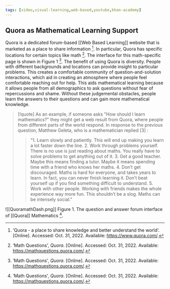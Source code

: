 ```yaml
---
tags: [video,visual-learning,web-based,youtube,khan-academy]
---
```


## Quora as Mathematical Learning Support

Quora is a dedicated forum-based [[Web Based Learning]] website that is marketed as a place to share information [^1]. In particular, Quora has specific locations for certain topics like math [^2]. The interface for this math-specific page is shown in Figure 1 [^2].  The benefit of using Quora is diversity. People with different backgrounds and locations can provide insight to particular problems. This creates a comfortable community of question-and-solution interactions, which aid in creating an atmosphere where people feel comfortable reaching out for help. This aids mathematical learning because it allows people from all demographics to ask questions without fear of repercussions and shame. Without these judgemental obstacles, people learn the answers to their questions and can gain more mathematical knowledge.

> [!quote] 
> As an example, if someone asks "How should I learn mathematics?" they might get a web result from Quora, where people from different parts of the world respond.  In response to the previous question,  Matthew Geleta, who is a mathematician replied [3] :
> 
> > "1.  Learn slowly and patiently. This will end up making you learn a lot faster down the line.
> > 2.  Work through problems yourself. There is no use is just reading about maths. You really have to solve problems to get anything out of it.
> > 3.  Get a good teacher. Maybe this means finding a tutor. Maybe it means spending time with a friend who knows her maths.
> > 4.  Don’t get discouraged. Maths is hard for everyone, and takes years to learn. In fact, you can never finish learning it. Don’t beat yourself up if you find something difficult to understand.
> > 5.  Work with other people. Working with friends makes the whole experience way more fun. This shouldn’t be a slog. Maths can be intensely social."

![[QuoramathDash.png]]
Figure 1. The question and answer forum interface of [[Quora]] Mathematics [^2].

[^1]: ‘Quora - a place to share knowledge and better understand the world'. [Online]. Accessed: Oct. 31, 2022. Available: https://www.quora.com/.
[^2]: ‘Math Questions', _Quora_. [Online]. Accessed: Oct. 31, 2022. Available: https://mathquestions.quora.com/.
[^3]: M. Geleta. ‘How Should I Learn Math?', _Quora Mathematics_. [Online]. Accessed: Oct. 31, 2022. Available: https://qr.ae/pvqjPm.